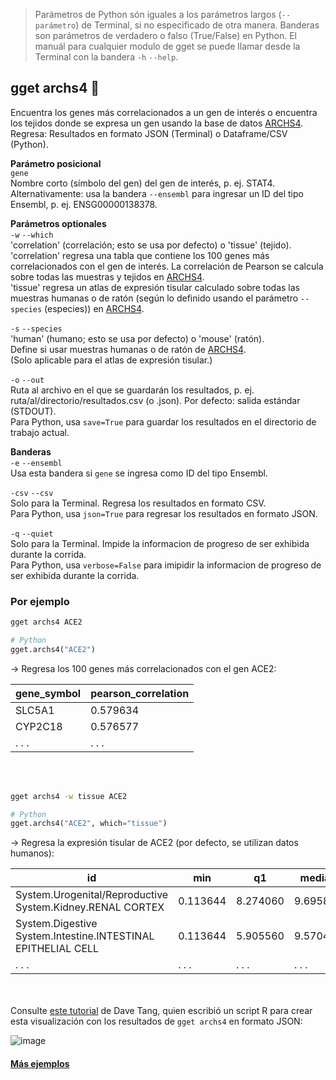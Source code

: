 > Parámetros de Python són iguales a los parámetros largos (`--parámetro`) de Terminal, si no especificado de otra manera. Banderas son parámetros de verdadero o falso (True/False) en Python. El manuál para cualquier modulo de gget se puede llamar desde la Terminal con la bandera `-h` `--help`.  
## gget archs4 🐁
Encuentra los genes más correlacionados a un gen de interés o encuentra los tejidos donde se expresa un gen usando la base de datos [ARCHS4](https://maayanlab.cloud/archs4/).  
Regresa: Resultados en formato JSON (Terminal) o Dataframe/CSV (Python).  

**Parámetro posicional**  
`gene`  
Nombre corto (símbolo del gen) del gen de interés, p. ej. STAT4.  
Alternativamente: usa la bandera `--ensembl` para ingresar un ID del tipo Ensembl, p. ej. ENSG00000138378.  

**Parámetros optionales**  
 `-w` `--which`  
'correlation' (correlación; esto se usa por defecto) o 'tissue' (tejido).  
'correlation' regresa una tabla que contiene los 100 genes más correlacionados con el gen de interés. La correlación de Pearson se calcula sobre todas las muestras y tejidos en [ARCHS4](https://maayanlab.cloud/archs4/).  
'tissue' regresa un atlas de expresión tisular calculado sobre todas las muestras humanas o de ratón (según lo definido usando el parámetro `--species` (especies)) en [ARCHS4](https://maayanlab.cloud/archs4/).  

`-s` `--species`  
'human' (humano; esto se usa por defecto) o 'mouse' (ratón).   
Define si usar muestras humanas o de ratón de [ARCHS4](https://maayanlab.cloud/archs4/).  
(Solo aplicable para el atlas de expresión tisular.)  

`-o` `--out`   
Ruta al archivo en el que se guardarán los resultados, p. ej. ruta/al/directorio/resultados.csv (o .json). Por defecto: salida estándar (STDOUT).  
Para Python, usa `save=True` para guardar los resultados en el directorio de trabajo actual.  
  
**Banderas**   
`-e` `--ensembl`  
Usa esta bandera si `gene` se ingresa como ID del tipo Ensembl.   

`-csv` `--csv`  
Solo para la Terminal. Regresa los resultados en formato CSV.    
Para Python, usa `json=True` para regresar los resultados en formato JSON.    

`-q` `--quiet`   
Solo para la Terminal. Impide la informacion de progreso de ser exhibida durante la corrida.  
Para Python, usa `verbose=False` para imipidir la informacion de progreso de ser exhibida durante la corrida.  
  
  
### Por ejemplo
```bash
gget archs4 ACE2
```
```python
# Python
gget.archs4("ACE2")
```
&rarr; Regresa los 100 genes más correlacionados con el gen ACE2:  

| gene_symbol     | pearson_correlation     |
| -------------- |-------------------------| 
| SLC5A1 | 0.579634 | 	
| CYP2C18 | 0.576577 | 	
| . . . | . . . | 	

<br/><br/>

```bash
gget archs4 -w tissue ACE2
```
```python
# Python
gget.archs4("ACE2", which="tissue")
```
&rarr; Regresa la expresión tisular de ACE2 (por defecto, se utilizan datos humanos):  

| id     | min     | q1 |  median | q3 | max |
| ------ |--------| ------ |--------| ------ |--------| 
| System.Urogenital/Reproductive System.Kidney.RENAL CORTEX | 0.113644 | 8.274060 | 9.695840 | 10.51670 | 11.21970 |
| System.Digestive System.Intestine.INTESTINAL EPITHELIAL CELL | 0.113644 | 	5.905560 | 9.570450 | 13.26470 | 13.83590 | 
| . . . | . . . | . . . | . . . | . . . | . . . |

<br/><br/>
Consulte [este tutorial](https://davetang.org/muse/2023/05/16/check-where-a-gene-is-expressed-from-the-command-line/) de Dave Tang, quien escribió un script R para crear esta visualización con los resultados de `gget archs4` en formato JSON:  

![image](https://github.com/pachterlab/gget/assets/56094636/f2a34a9e-beaa-45a5-a678-d38399dd3017)


#### [Más ejemplos](https://github.com/pachterlab/gget_examples)  
